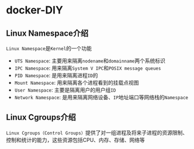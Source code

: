# docker-DIY

## Linux Namespace介绍
`Linux Namespace`是`Kernel`的一个功能
* `UTS Namespace`: 主要用来隔离`nodename`和`domainname`两个系统标识
* `IPC Namespace`: 用来隔离`System V IPC`和`POSIX message queues`
* `PID Namespace`: 是用来隔离进程`ID`的
* `Mount Namespace`: 用来隔离各个进程看到的挂载点视图
* `User Namespace`: 主要是隔离用户的用户组`ID`
* `Network Namespace`: 是用来隔离网络设备、`IP`地址端口等网络栈的`Namespace`
## Linux Cgroups介绍
`Linux Cgroups（Control Groups）`提供了对一组进程及将来子进程的资源限制、控制和统计的能力，这些资源包括CPU、内存、存储、网络等
